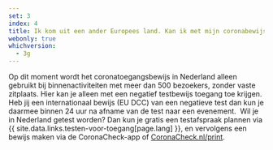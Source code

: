 ```yaml
---
set: 3
index: 4
title: Ik kom uit een ander Europees land. Kan ik met mijn coronabewijs naar een evenement binnen Nederland?
webonly: true
whichversion:
  - 3g
---
```

Op dit moment wordt het coronatoegangsbewijs in Nederland alleen gebruikt bij binnenactiviteiten met meer dan 500 bezoekers, zonder vaste zitplaats. Hier kan je alleen met een negatief testbewijs toegang toe krijgen. Heb jij een internationaal bewijs (EU DCC) van een negatieve test dan kun je daarmee binnen 24 uur na afname van de test naar een evenement.  
Wil je in Nederland getest worden? Dan kun je gratis een testafspraak plannen via {{ site.data.links.testen-voor-toegang[page.lang] }}, en vervolgens een bewijs maken via de CoronaCheck-app of [CoronaCheck.nl/print](/print). 
